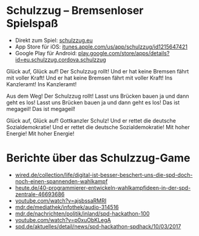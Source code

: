 # Schulzzug – Bremsenloser Spielspaß

- Direkt zum Spiel: [schulzzug.eu](http://schulzzug.eu)
- App Store für iOS: [itunes.apple.com/us/app/schulzzug/id1215647421](https://itunes.apple.com/us/app/schulzzug/id1215647421)
- Google Play für Android: [play.google.com/store/apps/details?id=eu.schulzzug.cordova.schulzzug](https://play.google.com/store/apps/details?id=eu.schulzzug.cordova.schulzzug)

Glück auf, Glück auf!
Der Schulzzug rollt!
Und er hat keine Bremsen fährt mit voller Kraft!
Und er hat keine Bremsen fährt mit voller Kraft!
Ins Kanzleramt!
Ins Kanzleramt!

Aus dem Weg!
Der Schulzzug rollt!
Lasst uns Brücken bauen ja und dann geht es los!
Lasst uns Brücken bauen ja und dann geht es los!
Das ist megageil!
Das ist megageil!

Glück auf, Glück auf!
Gottkanzler Schulz!
Und er rettet die deutsche Sozialdemokratie!
Und er rettet die deutsche Sozialdemokratie!
Mit hoher Energie!
Mit hoher Energie!

# Berichte über das Schulzzug-Game

- [wired.de/collection/life/digital-ist-besser-beschert-uns-die-spd-doch-noch-einen-spannenden-wahlkampf](https://www.wired.de/collection/life/digital-ist-besser-beschert-uns-die-spd-doch-noch-einen-spannenden-wahlkampf)
- [heute.de/40-programmierer-entwickeln-wahlkampfideen-in-der-spd-zentrale-46693686](http://www.heute.de/40-programmierer-entwickeln-wahlkampfideen-in-der-spd-zentrale-46693686.html)
- [youtube.com/watch?v=ajsbssaRMRI](https://www.youtube.com/watch?v=ajsbssaRMRI)
- [mdr.de/mediathek/infothek/audio-314516](http://www.mdr.de/mediathek/infothek/audio-314516.html)
- [mdr.de/nachrichten/politik/inland/spd-hackathon-100](http://www.mdr.de/nachrichten/politik/inland/spd-hackathon-100.html)
- [youtube.com/watch?v=p0xuObKLegA](https://youtube.com/watch?v=p0xuObKLegA)
- [spd.de/aktuelles/detail/news/spd-hackathon-spdhack/10/03/2017](https://www.spd.de/aktuelles/detail/news/spd-hackathon-spdhack/10/03/2017/)
